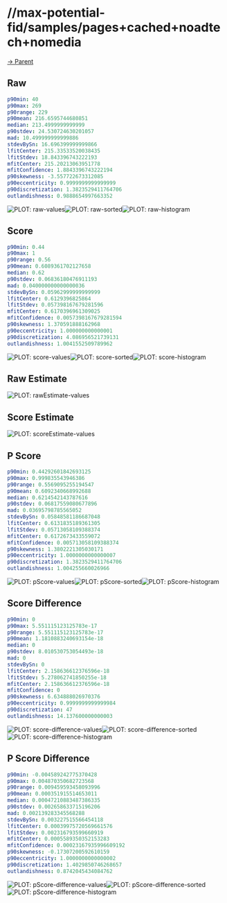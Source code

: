 
# //max-potential-fid/samples/pages+cached+noadtech+nomedia

[→ Parent](../..)


## Raw


```yaml
p90min: 40
p90max: 269
p90range: 229
p90mean: 216.6595744680851
median: 213.4999999999999
p90stdev: 24.530724630201057
mad: 10.499999999999886
stdevBySn: 16.696399999999866
lfitCenter: 215.33533520038435
lfitStdev: 18.843396743222193
mfitCenter: 215.20213063951778
mfitConfidence: 1.8843396743222194
p90skewness: -3.557722673312085
p90eccentricity: 0.9999999999999999
p90discretization: 1.3823529411764706
outlandishness: 0.9888654997663352

```

![PLOT: raw-values](./raw/values.svg)![PLOT: raw-sorted](./raw/sorted.svg)![PLOT: raw-histogram](./raw/histogram.svg)
## Score


```yaml
p90min: 0.44
p90max: 1
p90range: 0.56
p90mean: 0.6089361702127658
median: 0.62
p90stdev: 0.06836180476911193
mad: 0.040000000000000036
stdevBySn: 0.05962999999999999
lfitCenter: 0.6129396825864
lfitStdev: 0.057398167679281596
mfitCenter: 0.6170396961309025
mfitConfidence: 0.0057398167679281594
p90skewness: 1.370591888162968
p90eccentricity: 1.000000000000001
p90discretization: 4.086956521739131
outlandishness: 1.0041552509789962

```

![PLOT: score-values](./score/values.svg)![PLOT: score-sorted](./score/sorted.svg)![PLOT: score-histogram](./score/histogram.svg)
## Raw Estimate

![PLOT: rawEstimate-values](./rawEstimate/values.svg)
## Score Estimate

![PLOT: scoreEstimate-values](./scoreEstimate/values.svg)
## P Score


```yaml
p90min: 0.44292601842693125
p90max: 0.999835543946386
p90range: 0.5569095255194547
p90mean: 0.6092340668992688
median: 0.6214542143787616
p90stdev: 0.06817559080677896
mad: 0.03695798785565052
stdevBySn: 0.05848581186687048
lfitCenter: 0.6131835189361305
lfitStdev: 0.05713058109388374
mfitCenter: 0.6172673433559072
mfitConfidence: 0.005713058109388374
p90skewness: 1.3802221305030171
p90eccentricity: 1.0000000000000007
p90discretization: 1.3823529411764706
outlandishness: 1.004255660026966

```

![PLOT: pScore-values](./pScore/values.svg)![PLOT: pScore-sorted](./pScore/sorted.svg)![PLOT: pScore-histogram](./pScore/histogram.svg)
## Score Difference


```yaml
p90min: 0
p90max: 5.551115123125783e-17
p90range: 5.551115123125783e-17
p90mean: 1.1810883240693154e-18
median: 0
p90stdev: 8.010530753054493e-18
mad: 0
stdevBySn: 0
lfitCenter: 2.158636612376596e-18
lfitStdev: 5.278062741850255e-18
mfitCenter: 2.158636612376596e-18
mfitConfidence: 0
p90skewness: 6.634888026970376
p90eccentricity: 0.9999999999999984
p90discretization: 47
outlandishness: 14.137600000000003

```

![PLOT: score-difference-values](./score-difference/values.svg)![PLOT: score-difference-sorted](./score-difference/sorted.svg)![PLOT: score-difference-histogram](./score-difference/histogram.svg)
## P Score Difference


```yaml
p90min: -0.004589242775370428
p90max: 0.004870350682723568
p90range: 0.009459593458093996
p90mean: 0.000351915514653011
median: 0.00047210883487386335
p90stdev: 0.002658633715196206
mad: 0.002139283345568288
stdevBySn: 0.003227515566454118
lfitCenter: 0.00039975720569661576
lfitStdev: 0.002316793599660919
mfitCenter: 0.0005589350352153283
mfitConfidence: 0.00023167935996609192
p90skewness: -0.17307200592610159
p90eccentricity: 1.0000000000000002
p90discretization: 1.4029850746268657
outlandishness: 0.8742045434084762

```

![PLOT: pScore-difference-values](./pScore-difference/values.svg)![PLOT: pScore-difference-sorted](./pScore-difference/sorted.svg)![PLOT: pScore-difference-histogram](./pScore-difference/histogram.svg)